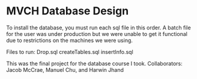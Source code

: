 # MVCH Database Design

To install the database, you must run each sql file in this order. 
A batch file for the user was under production but we were unable to get it functional due to restrictions on the machines we were using.

Files to run:
Drop.sql
createTables.sql
insertInfo.sql

This was the final project for the database course I took.
Collaborators: Jacob McCrae, Manuel Chu, and Harwin Jhand
